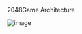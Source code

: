 2048Game Architecture

![image](https://github.com/user-attachments/assets/dc35117a-43a0-4a12-802f-8efe4fce38fe)
